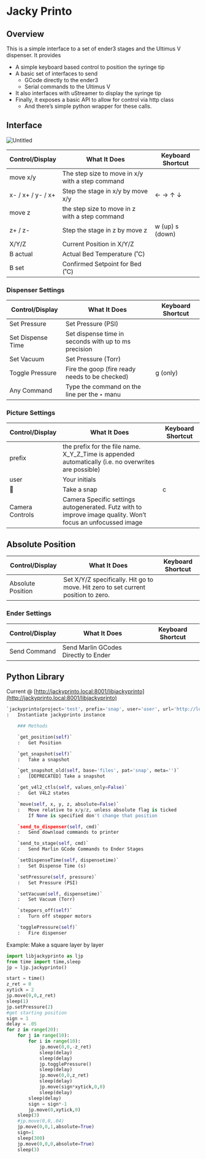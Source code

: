 # Jacky Printo

## Overview

This is a simple interface to a set of ender3 stages and the Ultimus V dispenser. It provides 

- A simple keyboard based control to position the syringe tip
- A basic set of interfaces to send
    - GCode directly to the ender3
    - Serial commands to the Ultimus V
- It also interfaces with uStreamer to display the syringe tip
- Finally, it exposes a basic API to allow for control via http class
    - And there’s simple python wrapper for these calls.

## Interface

![Untitled](Jacky%20Printo%20c9fa6f46cd034f869b3bac0427ab75c1/Untitled.png)

| Control/Display | What It Does | Keyboard Shortcut |
| --- | --- | --- |
| move x/y | The step size to move in x/y with a step command |  |
| x- / x+ / y- / x+ | Step the stage in x/y by move x/y | ← → ↑ ↓ |
| move z | the step size to move in z with a step command |  |
| z+ / z- | Step the stage in z by move z | w (up) s (down) |
| X/Y/Z | Current Position in X/Y/Z |  |
| B actual | Actual Bed Temperature (˚C) |  |
| B set | Confirmed Setpoint for Bed (˚C) |  |

### Dispenser Settings

| Control/Display | What It Does | Keyboard Shortcut |
| --- | --- | --- |
| Set Pressure | Set Pressure (PSI) |  |
| Set Dispense Time | Set dispense time in seconds with up to ms precision |  |
| Set Vacuum | Set Pressure (Torr) |  |
| Toggle Pressure | Fire the goop (fire ready needs to be checked) | g (only) |
| Any Command | Type the command on the line per the ‣ manu |  |

### Picture Settings

| Control/Display | What It Does | Keyboard Shortcut |
| --- | --- | --- |
| prefix | the prefix for the file name. X_Y_Z_Time is appended automatically (i.e. no overwrites are possible) |  |
| user | Your initials |  |
| 📸 | Take a snap | c |
| Camera Controls | Camera Specific settings autogenerated. Futz with to improve image quality. Won’t focus an unfocussed image |  |

## Absolute Position

| Control/Display | What It Does | Keyboard Shortcut |
| --- | --- | --- |
| Absolute Position | Set X/Y/Z specifically. Hit go to move. Hit zero to set current position to zero. |  |

### Ender Settings

| Control/Display | What It Does | Keyboard Shortcut |
| --- | --- | --- |
| Send Command | Send Marlin GCodes Directly to Ender |  |

## Python Library

Current @ [http://jackyprinto.local:8001/libjackyprinto](http://jackyprinto.local:8001/libjackyprinto) 

```python
`jackyprinto(project='test', prefix='snap', user='user', url='http://localhost', ender_port='3000', ultimus_port='9001', notes=None, practice=False)`
:   Instantiate jackyprinto instance

    ### Methods

    `get_position(self)`
    :   Get Position

    `get_snapshot(self)`
    :   Take a snapshot

    `get_snapshot_old(self, base='files', pat='snap', meta='')`
    :   [DEPRECATED] Take a snapshot

    `get_v4l2_ctls(self, values_only=False)`
    :   Get V4L2 states

    `move(self, x, y, z, absolute=False)`
    :   Move relative to x/y/z, unless absolute flag is ticked
        If None is specified don't change that position

    `send_to_dispenser(self, cmd)`
    :   Send download commands to printer

    `send_to_stage(self, cmd)`
    :   Send Marlin GCode Commands to Ender Stages

    `setDispenseTime(self, dispensetime)`
    :   Set Dispense Time (s)

    `setPressure(self, pressure)`
    :   Set Pressure (PSI)

    `setVacuum(self, dispensetime)`
    :   Set Vacuum (Torr)

    `steppers_off(self)`
    :   Turn off stepper motors

    `togglePressure(self)`
    :   Fire dispenser
```

Example: Make a square layer by layer

```python
import libjackyprinto as ljp
from time import time,sleep
jp = ljp.jackyprinto()

start = time()
z_ret = 0
xytick = 2
jp.move(0,0,z_ret)
sleep(1)
jp.setPressure(2)
#get starting position
sign = 1
delay = .05
for z in range(20):
    for j in range(10):
        for i in range(10):
            jp.move(0,0,-z_ret)
            sleep(delay)
            sleep(delay)
            jp.togglePressure()
            sleep(delay)
            jp.move(0,0,z_ret)
            sleep(delay)
            jp.move(sign*xytick,0,0)
            sleep(delay)
        sleep(delay)
        sign = sign*-1
        jp.move(0,xytick,0)
    sleep(3)
    #jp.move(0,0,.04)
    jp.move(0,0,1,absolute=True)
    sign=1
    sleep(300)
    jp.move(0,0,0,absolute=True)
    sleep(3)
```

